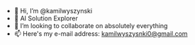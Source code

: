 - 👋 Hi, I’m @kamilwyszynski
- 👀 AI Solution Explorer
- 💞️ I’m looking to collaborate on absolutely everything
- 📫 Here's my e-mail address: kamilwyszysnki0@gmail.com

<!---
kamilwyszynski/kamilwyszynski is a ✨ special ✨ repository because its `README.md` (this file) appears on your GitHub profile.
You can click the Preview link to take a look at your changes.
--->
